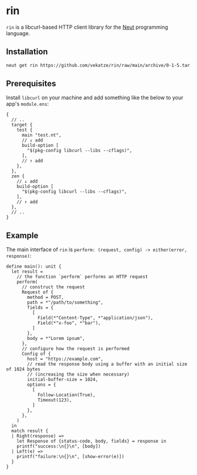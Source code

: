 # rin

`rin` is a libcurl-based HTTP client library for the [Neut](https://vekatze.github.io/neut/) programming language.

## Installation

```sh
neut get rin https://github.com/vekatze/rin/raw/main/archive/0-1-5.tar.zst
```

## Prerequisites

Install `libcurl` on your machine and add something like the below to your app's `module.ens`:

```ens
{
  // ..
  target {
    test {
      main "test.nt",
      // ↓ add
      build-option [
        "$(pkg-config libcurl --libs --cflags)",
      ],
      // ↑ add
    },
  },
  zen {
    // ↓ add
    build-option [
      "$(pkg-config libcurl --libs --cflags)",
    ],
    // ↑ add
  },
  // ..
}
```

## Example

The main interface of `rin` is `perform: (request, config) -> either(error, response)`:

```neut
define main(): unit {
  let result =
    // the function `perform` performs an HTTP request
    perform(
      // construct the request
      Request of {
        method = POST,
        path = *"/path/to/something",
        fields = {
          [
            Field(*"Content-Type", *"application/json"),
            Field(*"x-foo", *"bar"),
          ]
        },
        body = *"Lorem ipsum",
      },
      // configure how the request is performed
      Config of {
        host = "https://example.com",
        // read the response body using a buffer with an initial size of 1024 bytes
        // (increasing the size when necessary)
        initial-buffer-size = 1024,
        options = {
          [
            Follow-Location(True),
            Timeout(123),
          ]
        },
      },
    )
  in
  match result {
  | Right(response) =>
    let Response of {status-code, body, fields} = response in
    printf("success:\n{}\n", [body])
  | Left(e) =>
    printf("failure:\n{}\n", [show-error(e)])
  }
}
```

